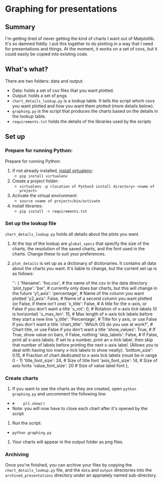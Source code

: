 # Graphing for presentations

## Summary

I'm getting tired of never getting the kind of charts I want out of Matplotlib. It\'s so damned fiddly. I put this together to do plotting in a way that I need for presentations and things. At the moment, it works on a set of csvs, but it could easily be copied into existing code.

## What's what?

There are two folders: data and output.

* Data: holds a set of csv files that you want plotted.
* Output: holds a set of pngs
* ```chart_details_lookup.py``` is a lookup table. It tells the script which csvs you want plotted and how you want them plotted (more details below).
* ```graphing.py``` is the script that produces the charts based on the details in the lookup table.
* ```requirements.txt``` holds the details of the libraries used by the scripts

## Set up

### Prepare for running Python:

Prepare for running Python:
1. If not already installed, [install virtualenv](http://docs.python-guide.org/en/latest/dev/virtualenvs/):
   * ```pip install virtualenv```
1. Create a project folder:
   * ```virtualenv -p <location of Python3 install directory> <name of project>```
1. Activate the virtual environment:
   * ```source <name of project>/bin/activate ```
1. Install libraries:
   * ```pip install -r requirements.txt ```
   
 ### Set up the lookup file

 ```chart_details_lookup.py``` holds all details about the plots you want.
 
1. At the top of the lookup are ```global_specs``` that specify the size of the charts, the resolution of the saved charts, and the font used in the charts. Change these to suit your preferences.
1. ```plot_details``` is set up as a dictionary of dictionaries. It contains all data about the charts you want. It's liable to change, but the current set up is as follows:
 
     '<name of chart>': {
            'filename': 'foo.csv',     # the name of the csv in the data directory
            'plot_type': 'bar',           # currently only does bar charts, but this will change in the future
            'y1_axis': 'percentage',      # Name of the column you want plotted
            'y2_axis': False,             # Name of a second column you want plotted (or False, if there isn't one)
            'x_title': False,             # A title for the x-axis, or False if you don't want a title
            'x_rot': 0,                   # Rotation of x-axis tick labels (0 is horizontal)
            'x_max_len': 15,              # Max length of x-axis tick labels before they start a new line
            'y_title': 'Percentage',      # Title for y axis, or use False if you don't want a title
            'chart_title': 'Which OS do you use at work?',     # Chart title, or use False if you don't want a title
            'show_values': True,          # If True, show value on bars, if False, nothing
            'skip_labels': False,         # If False, print all x-axis labels. If set to a number, print an x-tick label, then skip that number of labels before printing the next x-axis label. (Allows you to deal with having too many x-tick labels to show neatly).
            'bottom_size': 0.15,          # Fraction of chart dedicated to x-axis tick labels (must be in range 0 - 1)
            'title_font_size': 24,        # Size of title font
            'axis_font_size': 14,         # Size of axis fonts
            'value_font_size': 20         # Size of value label font
             },
             
### Create charts

1. If you want to see the charts as they are created, open ```python graphing.py``` and uncomment the following line:
 * ```#    plt.show()```
 * Note: you will now have to close each chart after it's opened by the script
1. Run the script:
 * ```python graphing.py```
1. Your charts will appear in the output folder as png files.

### Archiving

Once you're finished, you can archive your files by copying the ```chart_details_lookup.py``` file, and the ```data``` and ```output``` directories into the ```archived_presentations``` directory under an appriately named sub-directory.
